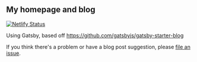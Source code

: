 ## My homepage and blog

[![Netlify Status](https://api.netlify.com/api/v1/badges/3511ee71-28ef-49e4-9b32-5ad111a2a9ed/deploy-status)](https://app.netlify.com/sites/elegant-meitner-2caad4/deploys)

Using Gatsby, based off https://github.com/gatsbyjs/gatsby-starter-blog

If you think there's a problem or have a blog post suggestion, please [file an issue](https://github.com/markogresak/markogresak.github.io/issues/new).
